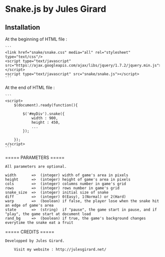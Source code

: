 # Snake.js  by Jules Girard 


## Installation

At the beginning of HTML file :

	```
	<link href="snake/snake.css" media="all" rel="stylesheet" type="text/css"/>
	<script type="text/javascript" src="https://ajax.googleapis.com/ajax/libs/jquery/1.7.2/jquery.min.js"></script>
	<script type="text/javascript" src="snake/snake.js"></script>
	```

At the end of HTML file :

	```
	<script>
		$(document).ready(function(){

			$('#myDiv').snake({
				width : 900,
				height : 450,
				...
			});

		});
	</script>
	```


===== PARAMETERS =====

	All parameters are optional.

	width       =>  (integer) width of game's area in pixels
	height      =>  (integer) height of game's area in pixels
	cols        =>  (integer) columns number in game's grid
	rows        =>  (integer) rows number in game's grid
	snake_size  =>  (integer) initial size of snake
	diff        =>  (integer) 0(Easy), 1(Normal) or 2(Hard)
	warp        =>  (boolean) if false, the player lose when the snake hit an edge of game's area
	state       =>  (string)  if "pause", the game start in pause, and if "play", the game start at document load
	rand_bg     =>  (boolean) if true, the game's background changes everytime the snake eat a fruit


===== CREDITS =====

	Developped by Jules Girard.

		Visit my website : http://julesgirard.net/
		